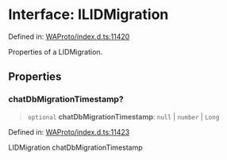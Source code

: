 # Interface: ILIDMigration

Defined in: [WAProto/index.d.ts:11420](https://github.com/Fokusdotid/Baileys/blob/abcb8d9f2160683543784d4a7641ec0f8c55ed7e/WAProto/index.d.ts#L11420)

Properties of a LIDMigration.

## Properties

### chatDbMigrationTimestamp?

> `optional` **chatDbMigrationTimestamp**: `null` \| `number` \| `Long`

Defined in: [WAProto/index.d.ts:11423](https://github.com/Fokusdotid/Baileys/blob/abcb8d9f2160683543784d4a7641ec0f8c55ed7e/WAProto/index.d.ts#L11423)

LIDMigration chatDbMigrationTimestamp
